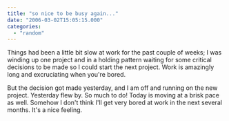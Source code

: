 ```yaml
---
title: "so nice to be busy again..."
date: "2006-03-02T15:05:15.000"
categories: 
  - "random"
---
```


Things had been a little bit slow at work for the past couple of weeks; I was winding up one project and in a holding pattern waiting for some critical decisions to be made so I could start the next project. Work is amazingly long and excruciating when you're bored.

But the decision got made yesterday, and I am off and running on the new project. Yesterday flew by. So much to do! Today is moving at a brisk pace as well. Somehow I don't think I'll get very bored at work in the next several months. It's a nice feeling.
